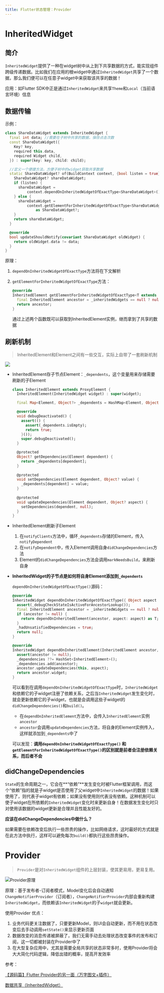 ```yaml
---
title: Flutter状态管理：Provider
---
```


# InheritedWidget

## 简介

`InheritedWidget`提供了一种在widget树中从上到下共享数据的方式，能实现组件跨级传递数据。比如我们在应用的根widget中通过`InheritedWidget`共享了一个数据，那么我们便可以在任意子widget中来获取该共享的数据！

应用：如Flutter SDK中正是通过`InheritedWidget`来共享`Theme`和`Local`（当前语言环境）信息

## 数据传输

示例：

```dart
class ShareDataWidget extends InheritedWidget {
  final int data; //需要在子树中共享的数据，保存点击次数
  const ShareDataWidget({
    Key? key,
    required this.data,
    required Widget child,
  }) : super(key: key, child: child);

  //定义一个便捷方法，方便子树中的widget获取共享数据
  static ShareDataWidget? of(BuildContext context, {bool listen = true}) {
    ShareDataWidget? shareDataWidget;
    if (listen) {
      shareDataWidget =
          context.dependOnInheritedWidgetOfExactType<ShareDataWidget>();
    } else {
      shareDataWidget =
          context.getElementForInheritedWidgetOfExactType<ShareDataWidget>()
              as ShareDataWidget?;
    }
    return shareDataWidget;
  }

  @override
  bool updateShouldNotify(covariant ShareDataWidget oldWidget) {
    return oldWidget.data != data;
  }
}
```

原理：

1. `dependOnInheritedWidgetOfExactType`方法将在下文解析

2. `getElementForInheritedWidgetOfExactType`方法：

   ```dart
   @override
   InheritedElement getElementForInheritedWidgetOfExactType<T extends InheritedWidget>() {
     final InheritedElement ancestor = _inheritedWidgets == null ? null : _inheritedWidgets[T];
     return ancestor;
   }
   ```

   通过上述两个函数既可以获取到InheritedElement实例，继而拿到了共享的数据

## 刷新机制

>InheritedElement和Element之间有一些交互，实际上自带了一套刷新机制

![](http://ucoon.tech/MyBlogImg/InheritedWidget%E5%88%B7%E6%96%B0%E6%9C%BA%E5%88%B6.jpg)

- InheritedElement存子节点Element：`_dependents`，这个变量用来存储需要刷新的子Element

  ```dart
  class InheritedElement extends ProxyElement {
    InheritedElement(InheritedWidget widget) : super(widget);
  
    final Map<Element, Object?> _dependents = HashMap<Element, Object?>();
  
    @override
    void debugDeactivated() {
      assert(() {
        assert(_dependents.isEmpty);
        return true;
      }());
      super.debugDeactivated();
    }
  
    @protected
    Object? getDependencies(Element dependent) {
      return _dependents[dependent];
    }
      
    @protected
    void setDependencies(Element dependent, Object? value) {
      _dependents[dependent] = value;
    }
      
    @protected
    void updateDependencies(Element dependent, Object? aspect) {
      setDependencies(dependent, null);
    }
  }
  ```

- InheritedElement刷新子Element

  1. 在`notifyClients`方法中，循环`_dependents`存储的Element，传入`notifyDependent`
  2. 在`notifyDependent`中，传入Element调用自身`didChangeDependencies`方法
  3. Element的`didChangeDependencies`方法会调用`markNeedsBuild`，来刷新自身

- **InheritedWidget的子节点是如何将自身Element添加到`_dependents`**

  `dependOnInheritedWidgetOfExactType()`源码：
  
  ```dart
  @override
  InheritedWidget dependOnInheritedWidgetOfExactType({ Object aspect }) {
    assert(_debugCheckStateIsActiveForAncestorLookup());
    final InheritedElement ancestor = _inheritedWidgets == null ? null : _inheritedWidgets[T];
    if (ancestor != null) {
      return dependOnInheritedElement(ancestor, aspect: aspect) as T;
    }
    _hadUnsatisfiedDependencies = true;
    return null;
  }
  
  @override
  InheritedWidget dependOnInheritedElement(InheritedElement ancestor, { Object aspect }) {
    assert(ancestor != null);
    _dependencies ??= HashSet<InheritedElement>();
    _dependencies.add(ancestor);
    ancestor.updateDependencies(this, aspect);
    return ancestor.widget;
  }
  ```
  
  可以看到在调用`dependOnInheritedWidgetOfExactType`时，`InheritedWidget`和依赖它的子widget注册了依赖关系，之后当`InheritedWidget`发生变化时，就会更新依赖它的子widget，也就是会调用这些子widget的`didChangeDependencies()`和`build()`。
  
  - 在`dependOnInheritedElement`方法中，会传入`InheritedElement`实例`ancestor`
  - `ancestor`会调用`updateDependencies`方法，将自身的Element实例传入，这样就添加到`_dependents`中了
  
  可以发现：**调用`dependOnInheritedWidgetOfExactType()` 和 `getElementForInheritedWidgetOfExactType()`的区别就是前者会注册依赖关系，而后者不会**
  
  

## didChangeDependencies

`State`的生命周期之一，它会在**“依赖”**发生变化时被Flutter框架调用，而这个“依赖”指的就是子widget是否使用了父widget中`InheritedWidget`的数据！如果使用了，则代表子widget有依赖；如果没有使用则代表没有依赖。这种机制可以使子widget在所依赖的`InheritedWidget`变化时来更新自身！在数据发生变化时只对使用该数据的widget更新是合理并且性能友好的。

**应该在didChangeDependencies中做什么？**

如果需要在依赖改变后执行一些昂贵的操作，比如网络请求，这时最好的方式就是在此方法中执行，这样可以避免每次`build()`都执行这些昂贵操作。

# Provider

> `Provider`是对`InheritedWidget`组件的上层封装，使其更易用，更易复用。

![Provider原理](https://book.flutterchina.club/assets/img/7-3.531c5fdf.png)

原理：基于发布者-订阅者模式，Model变化后会自动通知`ChangeNotifierProvider`（订阅者），`ChangeNotifierProvider`内部会重新构建`InheritedWidget`，而依赖该`InheritedWidget`的子`widget`就会更新。

使用Provider 优点：

1. 业务代码更关注数据了，只要更新Model，则UI会自动更新，而不用在状态改变后去手动调用`setState()`来显示更新页面
2. 数据改变的消息传递被屏蔽了，我们无需手动去处理状态改变事件的发布和订阅，这一切都被封装在Provider中了
3. 在大型复杂应用中，尤其是需要全局共享的状态非常多时，使用Provider将会大大简化代码逻辑，降低出错的概率，提高开发效率

参考：

[【源码篇】Flutter Provider的另一面（万字图文+插件）](https://juejin.cn/post/6968272002515894303)

[数据共享（InheritedWidget）](https://book.flutterchina.club/chapter7/inherited_widget.html)
